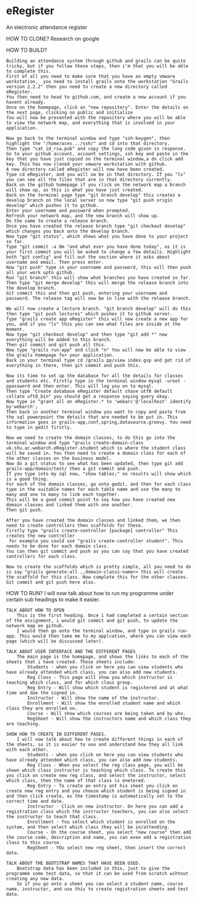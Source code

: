 eRegister
=========

An electronic attendance register

HOW TO CLONE?
    Research on google

HOW TO BUILD?  

    Building an attendance system through github and grails can be quite tricky, but if you follow these steps, then i'm that you will be able to complete this.
    First of all you need to make sure that you have an empty vmware workstation,  you need to install grails onto the workstation "Grails version 2.2.2" then you need to create a new directory called eRegister.
    You then need to head to github.com, and create a new account if you havent already.
    Once on the homepage, click on "new repository". Enter the details on the next page, clicking on public and initialize
    You will now be presented with the repository where you will be able to view the network map, and everything that is involved in your application.
    
    Now go back to the terminal window and type "ssh-keygen", then highlight the "/home/aces.../ssh/" and cd into that directory.
    Then type "cat id_rsa.pub" and copy the long code given in response.
    Go to your github account, account settings, ssh key and paste in the key that you have just copied on the terminal window,a dn click add key. This has now cloned your vmware workstation with github.
    A new directory called eRegister will now have been created.
    Type cd eRegister, and you will ow be in that directory. If you "ls" you can see all the files that are in that directory currently.
    Back on the github homepage if you click on the network map a branch will show up, as this is what you have just created.
    Back on the terminal page type "git branch develop" this creates a develop branch on the local server so now type "git push origin develop" which pushes it to github.
    Enter your username and password when prompted.
    Refresh your network map, and the new branch will show up.
    Do the same to create a release branch.
    Once you have created the release branch type "git checkout develop" which changes you back onto the develop branch.
    Now type "git status", which shows what you have done to your project so far.
    Type "git commit -a 0m "and what ever you have done today", as it is your first commit you will be asked to change a few details. Highlight both "git config" and fill out the section where it asks about username and email. Then press enter.
    Now "git push" type in your username and password, this will then push all your work upto github.
    Run "git branch" this will show what branches you have created so far.
    Then type "git merge develop" this will merge the release branch into the develop branch.
    Git commit this and then git push, entering your username and password. The release tag will now be in line with the release branch.
    
    We will now create a lecture branch. "git branch develop" will do this then type "git push lectures" which pushes it to github server.
    Type "grails create app eRegister" this will now create a new app for you, and if you "ls" this you can see what files are inside at the moment.
    Now type "git checkout develop" and then type "git add *" now everything will be added to this branch.
    Then git commit and git push all this.
    Now type "grails run-app" and click "n" You will now be able to view the grails homepage for your application.
    Back in your terminal type cd /grails pp/view index.gsp and get rid of everything in there, then git commit and push this.
    
    Now its time to set up the database for all the details for classes and students etc. Firstly type in the terminal window mysql -uroot -ppassword and then enter. This will log you on to mysql.
    Then type "Create database eRegister default chase utf8 default collate uft8_bin" you should get a response saying query okay.
    Now type in "grant all on eRegister.* to 'webarc'@'localhost' identify by'webarch';
    Then back in another terminal window you want to copy and paste from the sql powerpoint the details that are needed to be put in. This information goes in grails-app,conf,spring,datasource.groovy. You need to type in gedit firstly.
    
    Now we need to create the domain classes, to do this go into the terminal window and type "grails create-domain-class uk.shu.ac.webarch.eRegister.student which is where the student class will be saved in. You then need to create a domain class for each of the other classes on the business model.
    Now do a git status to see what has been updated, then type git add grails-app/domain/test/ then a git commit and push.
    If you type into my sql now, "show tables;" no results will show which is a good thing.
    For each of the domain classes, go onto gedit, and then for each class type in the suitable names for each table name and use the many to many and one to many to link each together.
    This will be a good commit point to say how you have created new domain classes and linked them with one another.
    Then git push.
    
    After you have created the domain classes and linked them, we then need to create controllers then scaffolds for these.
    Firstly type "grails create-controller [package] controller" This creates the new controller
     for example you could use "grails create-controller student". This needs to be done for each domain class.
    You can then git commit and push as you can say that you have created controllers for each class.
    
    Now to create the scaffolds which is pretty simple, all you need to do is say "grails generate-all ,,domain-classs-name>> this will create the scaffold for this class. Now complete this for the other classes.
    Git commit and git push here also.
    
    
    
HOW TO RUN?
    I will now talk about how to run my programme under certain sub headings to make it easier.

    TALK ABOUT HOW TO OPEN 
        This is the first heading. Once i had completed a certain section of the assignment, i would git commit and git push, to update the network map on github.
        I would then go onto the terminal window, and type in grails run-app. This would then take me to my applcation, where you can view each page (which will be discussed later).
        
    TALK ABOUT USER INTERFACE AND THE DIFFERENT PAGES
        The main page is the homepage, and shows the links to each of the sheets that i have created. These sheets include:
            Students - when you click on here you can view students who have already attended which class, you can also add new students.
            Reg Class - This page will show you which instructor is teaching which class, and for which class group.
            Reg Entry - Will show which student is registered and at what time and dae the signed in.
            Instructor - Will show the name of the instructor.
            Enrollment - Will show the enrolled student name and which class they are enrolled on.
            Course - Will show which courses are being taken and by who.
            RegSheet - Will show the instructors name and which class they are teaching.
            
    SHOW HOW TO CREATE IN DIFFERENT PAGES.
        I will now talk about how to create different things in each of the sheets, so it is easier to use and understand how they all link with each other.
            Students - when you click on here you can view students who have already attended which class, you can also add new students.
            Reg Class - When you select the reg class page, you will be shown which class instructor is teaching which class. To create this you click on create new reg class, and select the instructor, select which class, then the name of that class is enetered.
            Reg Entry - To create an entry ont his sheet you click on create new reg entry and you choose which student is being signed in and then click create, as the timestamp is automatically set to the correct time and date.
            Instructor - Click on new instructor. On here you can add a registration class which the instructor teachers, you can also select the instructor to teach that class.
            Enrollment - You select which student is enrolled on the system, and then select which class they will be in/attending.
            Course - On the course sheet, you select "new course" then add the course code, description and name, you can even add a registration class to this course.
            RegSheet - YOu select new reg sheet, then insert the correct data.
            
    TALK ABOUT THE BOOTSTRAP NAMES THAT HAVE BEEN USED.
        Bootstrap data has been included in this, just to give the programme some test data, so that it can be used from scratch wihtout creating any new data. 
        So if you go onto a sheet you can select a student name, course name, instructor, and use this to create registration sheets and test data.

